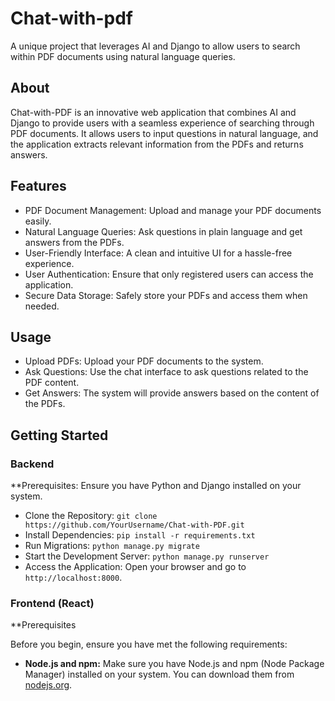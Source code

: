 # Chat-with-pdf

A unique project that leverages AI and Django to allow users to search within PDF documents using natural language queries. 

## About
Chat-with-PDF is an innovative web application that combines AI and Django to provide users with a seamless experience of searching through PDF documents. It allows users to input questions in natural language, and the application extracts relevant information from the PDFs and returns answers.

## Features
- PDF Document Management: Upload and manage your PDF documents easily.
- Natural Language Queries: Ask questions in plain language and get answers from the PDFs.
- User-Friendly Interface: A clean and intuitive UI for a hassle-free experience.
- User Authentication: Ensure that only registered users can access the application.
- Secure Data Storage: Safely store your PDFs and access them when needed.


## Usage

- Upload PDFs: Upload your PDF documents to the system.
- Ask Questions: Use the chat interface to ask questions related to the PDF content.
- Get Answers: The system will provide answers based on the content of the PDFs.

## Getting Started
### Backend
  **Prerequisites: Ensure you have Python and Django installed on your system.
  - Clone the Repository: `git clone https://github.com/YourUsername/Chat-with-PDF.git`
  - Install Dependencies: `pip install -r requirements.txt`
  - Run Migrations: `python manage.py migrate`
  - Start the Development Server: `python manage.py runserver`
  - Access the Application: Open your browser and go to `http://localhost:8000`.

### Frontend (React)

**Prerequisites

Before you begin, ensure you have met the following requirements:

- **Node.js and npm:** Make sure you have Node.js and npm (Node Package Manager) installed on your system. You can download them from [nodejs.org](https://nodejs.org/).

